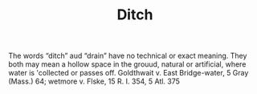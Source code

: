 ---
title: Ditch
letter: D
permalink: "/definitions/bld-ditch.html"
body: The words “ditch” aud “drain” have no technical or exact meaning. They both
  may mean a hollow space in the grouud, natural or artificial, where water is 'collected
  or passes off. Goldthwait v. East Bridge-water, 5 Gray (Mass.) 64; wetmore v. Flske,
  15 R. I. 354, 5 Atl. 375
published_at: '2018-07-07'
source: Black's Law Dictionary 2nd Ed (1910)
layout: post
---
